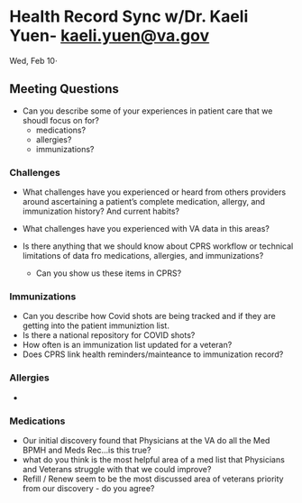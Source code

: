 # Health Record Sync w/Dr. Kaeli Yuen- kaeli.yuen@va.gov
Wed, Feb 10⋅

## Meeting Questions
* Can you describe some of your experiences in patient care that we shoudl focus on for?
    * medications?
    * allergies?
    * immunizations?

###  Challenges
* What challenges have you experienced or heard from others providers around ascertaining a patient’s complete medication, allergy, and immunization history? And current habits?
* What challenges have you experienced with VA data in this areas?

* Is there anything that we should know about CPRS workflow or technical limitations of data fro medications, allergies, and immunizations?
    * Can you show us these items in CPRS?

### Immunizations
* Can you describe how Covid shots are being tracked and if they are getting into the patient immuniztion list.
* Is there a national repository for COVID shots?
* How often is an immunization list updated for a veteran? 
* Does CPRS link health reminders/mainteance to immunization record? 

### Allergies
* 

### Medications
* Our initial discovery found that Physicians at the VA do all the Med BPMH and Meds Rec...is this true?
* what do you think is the most helpful area of a med list that Physicians and Veterans struggle with that we could improve?
* Refill / Renew seem to be the most discussed area of veterans priority from our discovery - do you agree? 


    
    
